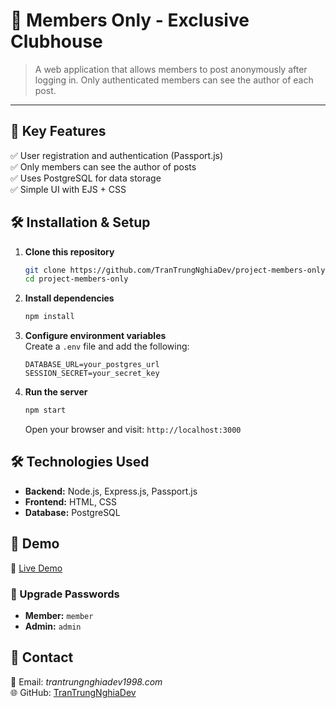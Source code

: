 # 🏰 Members Only - Exclusive Clubhouse

> A web application that allows members to post anonymously after logging in. Only authenticated members can see the author of each post.

---

## 🎯 Key Features

✅ User registration and authentication (Passport.js)\
✅ Only members can see the author of posts\
✅ Uses PostgreSQL for data storage\
✅ Simple UI with EJS + CSS

## 🛠 Installation & Setup

1. **Clone this repository**

   ```sh
   git clone https://github.com/TranTrungNghiaDev/project-members-only.git
   cd project-members-only
   ```

2. **Install dependencies**

   ```sh
   npm install
   ```

3. **Configure environment variables**\
   Create a `.env` file and add the following:

   ```env
   DATABASE_URL=your_postgres_url
   SESSION_SECRET=your_secret_key
   ```

4. **Run the server**

   ```sh
   npm start
   ```

   Open your browser and visit: `http://localhost:3000`

## 🛠 Technologies Used

- **Backend:** Node.js, Express.js, Passport.js
- **Frontend:** HTML, CSS
- **Database:** PostgreSQL

## 🎥 Demo

🔗 [Live Demo](https://sleepy-simone-nghia-3faa16c0.koyeb.app/)

### 🔑 Upgrade Passwords

- **Member:** `member`
- **Admin:** `admin`

## 📩 Contact

📧 Email: *trantrungnghiadev1998.com*\
🌐 GitHub: [TranTrungNghiaDev](https://github.com/TranTrungNghiaDev)

